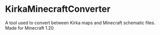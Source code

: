 # KirkaMinecraftConverter
A tool used to convert between Kirka maps and Minecraft schematic files. Made for Minecraft 1.20
